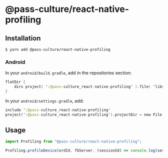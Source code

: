 # @pass-culture/react-native-profiling

## Installation

`$ yarn add @pass-culture/react-native-profiling`

### Android

In your `android/build.gradle`, add in the repositories section:

```kotlin
flatDir {
    dirs project( ':@pass-culture_react-native-profiling' ).file( 'libs' )
}
```

In your `android/settings.gradle`, add:

```kotlin
include ':@pass-culture_react-native-profiling'
project(':@pass-culture_react-native-profiling').projectDir = new File(rootProject.projectDir, '../node_modules/@pass-culture/react-native-profiling/android')
```

## Usage

```typescript
import Profiling from "@pass-culture/react-native-profiling";

Profiling.profileDevice(ordId, fbServer, (sessionId) => console.log(sessionId));
```
